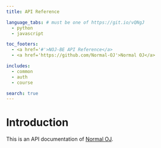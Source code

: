 ```yaml
---
title: API Reference

language_tabs: # must be one of https://git.io/vQNgJ
  - python
  - javascript

toc_footers:
  - <a href='#'>NOJ-BE API Reference</a>
  - <a href='https://github.com/Normal-OJ'>Normal OJ</a>

includes:
  - common
  - auth
  - course

search: true
---
```


# Introduction

This is an API documentation of [Normal OJ](https://github.com/Normal-OJ).
